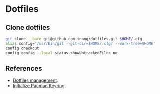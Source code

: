 # Dotfiles

## Clone dotfiles

```sh
git clone --bare git@github.com:innng/dotfiles.git $HOME/.cfg
alias config='/usr/bin/git --git-dir=$HOME/.cfg/ --work-tree=$HOME'
config checkout
config config --local status.showUntrackedFiles no
```

## References
- [Dotfiles management](https://www.atlassian.com/git/tutorials/dotfiles).
- [Initialize Pacman Keyring](https://wsldl-pg.github.io/ArchW-docs/How-to-Setup/#initialize-keyring).

